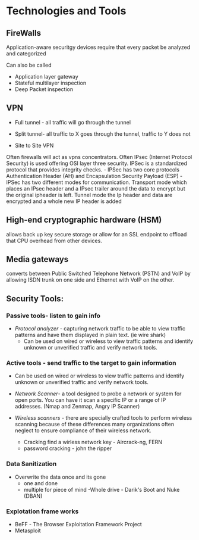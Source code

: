 # Technologies and Tools 

## FireWalls

 Application-aware securitgy devices require that every packet be analyzed and categorized
 
 Can also be called
 - Application layer gateway
 - Stateful multilayer inspection
 - Deep Packet inspection 


## VPN 

- Full tunnel - all traffic will go through the tunnel 

- Split tunnel- all traffic to X goes through the tunnel, traffic to Y does not 

- Site to Site VPN

 Often firewalls will act as vpns concentrators. Often IPsec (Internet Protocol Security) is used offering OSI layer three security. IPSec is a standardized protocol that provides integrity checks. 
    - IPSec has two core protocols Authentication Header (AH) and Encapsulation Security Payload (ESP)
    -IPSec has two different modes for communication. 
 Transport mode which places an IPsec header and a IPsec trailer around the data to encrypt but the original ipheader is left.
Tunnel mode the Ip header and data are encrypted and a whole new IP header is added

## High-end cryptographic hardware (HSM)  

allows back up key secure storage or allow for an SSL endpoint to offload that CPU overhead from other devices. 

##  Media gateways 

 converts between Public Switched Telephone Network (PSTN) and VoIP by allowing ISDN trunk on one side and Ethernet with VoIP on the other. 

## Security Tools: 

###  Passive tools- listen to gain info

* *Protocol analyzer* - capturing network traffic to be able to view traffic patterns and have them displayed in plain text. (ie wire shark)
    - Can be used on wired or wireless to view traffic patterns and identify unknown or unverified traffic and verify network tools. 

### Active tools - send traffic to the target to gain information 

 - Can be used on wired or wireless to view traffic patterns and identify unknown or unverified traffic and verify network tools. 

* *Network Scanner*- a tool designed to probe a network or system for open ports. You can have it scan a specific IP or a range of IP addresses. (Nmap and Zenmap, Angry IP Scanner)

* *Wireless scanners* - there are specially crafted tools to perform wireless scanning because of these differences many organizations often neglect to ensure compliance of their wireless network.
  - Cracking find a wirless network key - Aircrack-ng, FERN
  - password cracking - john the ripper

### Data Sanitization 

- Overwrite the data once and its gone
    - one and done 
    - multiple for piece of mind
-Whole drive - Darik's Boot and Nuke (DBAN)

### Explotation frame works 
- BeFF - The Browser Exploitation Framework Project
- Metasploit